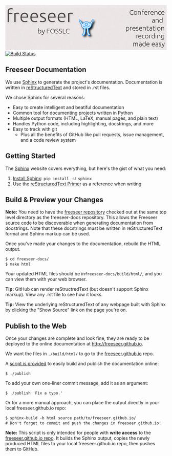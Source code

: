 [![freeseer](https://github.com/Freeseer/freeseer.github.io/raw/master/img/banner.png
"Freeseer by FOSSLC")](http://freeseer.github.io)
[![Build Status](https://travis-ci.org/Freeseer/freeseer.png)](https://travis-ci.org/Freeseer/freeseer-docs)

Freeseer Documentation
----------------------

We use [Sphinx](http://sphinx.pocoo.org) to generate the project's documentation.
Documentation is written in [reStructuredText](http://docutils.sf.net/rst.html)
and stored in .rst files.

We chose Sphinx for several reasons:

* Easy to create intelligent and beatiful documentation
* Common tool for documenting projects written in Python
* Multiple output formats (HTML, LaTeX, manual pages, and plain text)
* Handles Python code, including highlighting, docstrings, and more
* Easy to track with git
  * Plus all the benefits of GitHub like pull requests, issue management, and a code review system

Getting Started
---------------
The [Sphinx](http://sphinx.pocoo.org) website covers everything, but here's the
gist of what you need:

1. [Install Sphinx](http://sphinx-doc.org/latest/install.html): `pip install -U sphinx`
2. Use the [reStructuredText Primer](http://sphinx.pocoo.org/rest.html) as a reference when writing

Build & Preview your Changes
----------------------------

**Note:** You need to have the [freeseer repository](https://github.com/freeseer/freeseer)
          checked out at the same top level directory as the freeseer-docs repository.
          This allows the Freeseer source code to be discoverable when
          generating documentation from docstrings. Note that these docstrings
          must be written in reStructuredText format and Sphinx markup can be used.

Once you've made your changes to the documentation, rebuild the HTML output.

    $ cd freeseer-docs/
    $ make html

Your updated HTML files should be in`freeseer-docs/build/html/`,
and you can view them with your web browser.

**Tip:** GitHub can render reStructredText (but doesn't support Sphinx markup).
         View any .rst file to see how it looks.

**Tip:** View the underlying reStructuredText of any webpage built with Sphinx
         by clicking the "Show Source" link on the page you're on.

Publish to the Web
-------------------

Once your changes are complete and look fine, they are ready to be deployed to
the online documentation at http://freeseer.github.io.

We want the files in `./build/html/` to go to the
[freeseer.github.io](https://github.com/Freeseer/freeseer.github.io) repo.

A [script is provided](https://github.com/Freeseer/freeseer-docs/blob/master/publish.sh)
to easily build and publish the documentation online:

    $ ./publish

To add your own one-liner commit message, add it as an argument:

    $ ./publish 'Fix a typo.'

Or for a more manual approach, you can place the output directly in your local freeseer.github.io repo:

    $ sphinx-build -b html source path/to/freeseer.github.io/
    # Don't forget to commit and push the changes in freeseer.github.io!

**Note:** This script is only intended for people with **write access** to the
[freeseer.github.io repo](http://github.com/freeseer/freeseer.github.io). It
builds the Sphinx output, copies the newly produced HTML files to your local
freeseer.github.io repo, then pushes them to GitHub.
